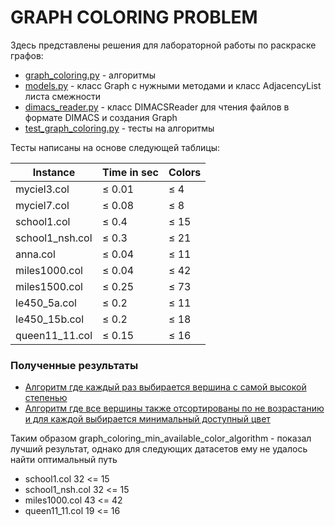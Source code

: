 # GRAPH COLORING PROBLEM

Здесь представлены решения для лабораторной работы по раскраске графов:

- [graph_coloring.py](./graph_coloring.py) - алгоритмы
- [models.py](./models.py) - класс Graph с нужными методами и класс AdjacencyList листа смежности
- [dimacs_reader.py](./dimacs_reader.py) - класс DIMACSReader для чтения файлов в формате DIMACS и создания Graph
- [test_graph_coloring.py](./test_graph_coloring.py) - тесты на алгоритмы

Тесты написаны на основе следующей таблицы:

| Instance        | Time in sec | Colors |
|-----------------|-------------|--------|
| myciel3.col     | ≤ 0.01      | ≤ 4    |
| myciel7.col     | ≤ 0.08      | ≤ 8    |
| school1.col     | ≤ 0.4       | ≤ 15   |
| school1_nsh.col | ≤ 0.3       | ≤ 21   |
| anna.col        | ≤ 0.04      | ≤ 11   |
| miles1000.col   | ≤ 0.04      | ≤ 42   |
| miles1500.col   | ≤ 0.25      | ≤ 73   |
| le450_5a.col    | ≤ 0.2       | ≤ 11   |
| le450_15b.col   | ≤ 0.2       | ≤ 18   |
| queen11_11.col  | ≤ 0.15      | ≤ 16   |


### Полученные результаты
- [Алгоритм где каждый раз выбирается вершина с самой высокой степенью](https://htmlpreview.github.io/?https://github.com/wityat/IAD_MAG/blob/master/discrete%20optimization/graph_coloring/graph_coloring_largest_first_algorithm.html)
- [Алгоритм где все вершины также отсортированы по не возрастанию и для каждой выбирается минимальный доступный цвет](https://htmlpreview.github.io/?https://github.com/wityat/IAD_MAG/blob/master/discrete+optimization/graph_coloring/graph_coloring_min_available_color_algorithm.html)

Таким образом graph_coloring_min_available_color_algorithm - показал лучший результат, однако для следующих датасетов ему не удалось найти оптимальный путь
- school1.col   32 <= 15
- school1_nsh.col 32 <= 15
- miles1000.col 43 <= 42
- queen11_11.col 19 <= 16
